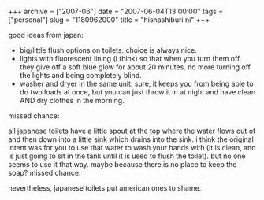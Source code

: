 +++
archive = ["2007-06"]
date = "2007-06-04T13:00:00"
tags = ["personal"]
slug = "1180962000"
title = "hishashiburi ni"
+++

good ideas from japan:

- big/little flush options on toilets. choice is always nice.
- lights with fluorescent lining (i think) so that when you turn them off,
  they give off a soft blue glow for about 20 minutes. no more turning off
  the lights and being completely blind.
- washer and dryer in the same unit. sure, it keeps you from being able to
  do two loads at once, but you can just throw it in at night and have
  clean AND dry clothes in the morning.

missed chance:

all japanese toilets have a little spout at the top where the water flows
out of and then down into a little sink which drains into the sink.
i think the original intent was for you to use that water to wash your
hands with (it is clean, and is just going to sit in the tank until it is
used to flush the toilet). but no one seems to use it that way. maybe
because there is no place to keep the soap? missed chance.

nevertheless, japanese toilets put american ones to shame.

